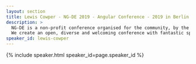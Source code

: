```yaml
---
layout: section
title: Lewis Cowper - NG-DE 2019 - Angular Conference - 2019 in Berlin
description: >
  NG-DE is a non-profit conference organised for the community, by the community.
  We create an open, diverse and welcoming conference with fantastic speakers and a warm and friendly environment. 
speaker_id: lewis-cowper
---
```


{% include speaker.html speaker_id=page.speaker_id %}
